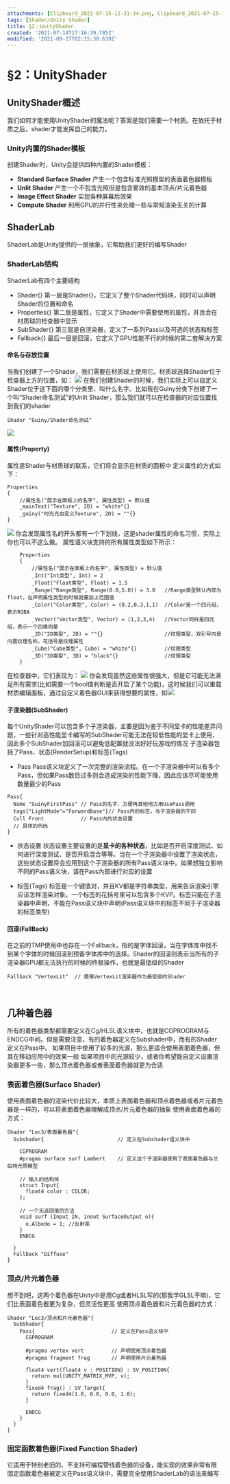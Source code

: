 ```yaml
---
attachments: [Clipboard_2021-07-15-12-31-34.png, Clipboard_2021-07-15-12-34-59.png, Clipboard_2021-07-15-12-35-17.png, Clipboard_2021-07-15-13-10-29.png, Clipboard_2021-07-15-13-10-41.png, Clipboard_2021-07-15-13-40-12.png, Clipboard_2021-07-15-13-41-03.png, Clipboard_2021-07-15-14-31-22.png]
tags: [Shader/Unity Shader]
title: §2：UnityShader
created: '2021-07-14T17:16:39.785Z'
modified: '2021-09-27T02:15:30.639Z'
---
```


# §2：UnityShader
## UnityShader概述
我们如何才能使用UnityShader的魔法呢？答案是我们需要一个材质。在依托于材质之后，shader才能发挥自己的能力。

### Unity内置的Shader模板
创建Shader时，Unity会提供四种内置的Shader模板：
- **Standard Surface Shader**
产生一个包含标准光照模型的表面着色器模板
- **Unlit Shader**
产生一个不包含光照但是包含雾效的基本顶点/片元着色器
- **Image Effect Shader**
实现各种屏幕后效果
- **Compute Shader**
利用GPU的并行性来处理一些与常规渲染无关的计算

## ShaderLab
ShaderLab是Unity提供的一层抽象，它帮助我们更好的编写Shader
### ShaderLab结构
ShaderLab有四个主要结构
- Shader{}
第一层是Shader{}，它定义了整个Shader代码块，同时可以声明Shader的位置和命名
- Properties{}
第二层是属性，它定义了Shader中需要使用的属性，并且会在材质球的检查器中显示
- SubShader{}
第三层是自渲染器，定义了一系列Pass以及可选的状态和标签
- Fallback{}
最后一层是回滚，它定义了GPU性能不行的时候的第二套解决方案

#### 命名与存放位置
当我们创建了一个Shader，我们需要在材质球上使用它。材质球选择Shader位于检查器上方的位置，如：
![](@attachment/Clipboard_2021-07-15-12-31-34.png)
在我们创建Shader的时候，我们实际上可以自定义Shader位于这下面的哪个分类里、叫什么名字。比如我在Guiny分类下创建了一个叫“Shader命名测试”的Unlit Shader，那么我们就可以在检查器的对应位置找到我们的shader
```ShaderLab
Shader "Guiny/Shader命名测试"
```
![](@attachment/Clipboard_2021-07-15-12-35-17.png)

#### 属性(Property)
属性是Shader与材质球的联系，它们将会显示在材质的面板中
定义属性的方式如下：
```ShaderLab
Properties
{
    //属性名("展示在面板上的名字", 属性类型) = 默认值
    _mainText("Texture", 2D) = "white"{}
    _guiny("时光光自定义Texture", 2D) = ""{}
}
```
![](@attachment/Clipboard_2021-07-15-13-10-41.png)
你会发现属性名的开头都有一个下划线，这是shader属性的命名习惯，实际上你也可以不这么做。
属性语义块支持的所有属性类型如下所示：
```ShaderLab
    Properties
    {
        //属性名("展示在面板上的名字", 属性类型) = 默认值
        _Int("Int类型", Int) = 2
        _Float("Float类型", Float) = 1.5
        _Range("Range类型", Range(0.0,5.0)) = 3.0   //Range类型默认内部为float，在声明属性类型的时候就要加上范围值
        _Color("Color类型", Color) = (0.2,0.3,1,1)  //Color是一个四元组，表示RGBA
        _Vector("Vector类型", Vector) = (1,2,3,4)   //Vector同样是四元组，表示一个四维向量
        _2D("2D类型", 2D) = ""{}                    //纹理类型，双引号内是内置纹理名称，花括号是纹理属性
        _Cube("Cube类型", Cube) = "white"{}         //纹理类型
        _3D("3D类型", 3D) = "black"{}               //纹理类型
    }
```
在检查器中，它们表现为：
![](@attachment/Clipboard_2021-07-15-13-41-03.png)
你会发现虽然这些属性很强大，但是它可能无法满足所有需求(比如需要一个bool值判断是否开启了某个功能)，这时候我们可以重载材质编辑面板，通过自定义着色器GUI来获得想要的属性，如![](@attachment/Clipboard_2021-07-15-14-31-22.png)

#### 子渲染器(SubShader)
每个UnityShader可以包含多个子渲染器，主要是因为鉴于不同显卡的性能差异问题，一些针对高性能显卡编写的SubShader可能无法在较低性能的显卡上使用，因此多个SubShader加回滚可以避免低配置就没法好好玩游戏的情况
子渲染器包括了Pass、状态(RenderSetup)和标签(Tags)

- Pass
Pass语义块定义了一次完整的渲染流程。在一个子渲染器中可以有多个Pass，但如果Pass数目过多则会造成渲染的性能下降，因此应该尽可能使用数量最少的Pass
```ShaderLab
Pass{
  Name "GuinyFirstPass" // Pass的名字，方便再其他地方用UsePass调用
  tags{"LightMode"="ForwardBase"}// Pass内的标签，与子渲染器的不同
  Cull Front            // Pass内的状态设置
  // 具体的代码
}
```
- 状态设置
状态设置主要设置的是**显卡的各种状态**，比如是否开启深度测试、如何进行深度测试、是否开启混合等等。当在一个子渲染器中设置了渲染状态，这些状态设置将会应用到这个子渲染器的所有Pass语义块中。如果想独立影响不同的Pass语义块，请在Pass內部进行对应的设置

- 标签(Tags)
标签是一个键值对，并且KV都是字符串类型，用来告诉渲染引擎应该怎样渲染对象。一个标签的花括号里可以包含多个KVP。标签只能在子渲染器中声明，不能在Pass语义块中声明(Pass语义块中的标签不同于子渲染器的标签类型)

#### 回滚(FallBack)
在之前的TMP使用中也存在一个Fallback，指的是字体回滚，当在字体库中找不到某个字体的时候回滚到预备字体库中的选择。Shader的回滚则表示当所有的子渲染器GPU都无法执行的时候的终极操作，也就是最低级的Shader
```ShaderLab
Fallback "VertexLit"  // 使用VertexLit渲染器作为最低级的Shader
```
<br>

## 几种着色器
所有的着色器类型都需要定义在Cg/HLSL语义块中，也就是CGPROGRAM与ENDCG中间。但是需要注意，有的着色器定义在Subshader中，而有的Shader定义在Pass中。
如果项目中使用了较多的光源，那么更适合使用表面着色器，但其在移动应用中的效果一般
如果项目中的光源较少，或者你希望能自定义设置渲染器更多一些，那么顶点着色器或者表面着色器就更为合适

### 表面着色器(Surface Shader)
使用表面着色器的渲染代价比较大，本质上表面着色器和顶点着色器或者片元着色器是一样的，可以将表面着色器理解成顶点/片元着色器的抽象
使用表面着色器的方式：
```ShaderLab
Shader "Lec3/表面着色器"{
  Subshader{                        // 定义在Subshader语义块中

    CGPROGRAM
    #pragma surface surf Lambert    // 定义这个子渲染器使用了表面着色器与兰伯特光照模型

    // 输入的结构体
    struct Input{
      float4 color : COLOR;
    };

    // 一个无返回值的方法
    void surf (Input IN, inout SurfaceOutput o){
      o.Albedo = 1; //反射率
    }
    ENDCG

  }
  Fallback "Diffuse"
}
```

### 顶点/片元着色器
想不到吧，这两个着色器在Unity中是用Cg或者HLSL写的(那我学GLSL干嘛)，它们比表面着色器更为复杂，但灵活性更高
使用顶点着色器和片元着色器的方式：
```ShaderLab
Shader "Lec3/顶点和片元着色器"{
  SubShader{
    Pass{                         // 定义在Pass语义块中
      CGPROGRAM

      #pragma vertex vert         // 声明使用顶点着色器
      #pragma fragment frag       // 声明使用片元着色器

      float4 vert(float4 v : POSITION) : SV_POSITION{
        return mul(UNITY_MATRIX_MVP, v);
      }
      fixed4 frag() : SV_Target{
        return fixed4(1.0, 0.0, 0.0, 1.0);
      }

      ENDCG
    }
  }
}
```

### 固定函数着色器(Fixed Function Shader)
它适用于特别老旧的、不支持可编程管线着色器的设备，能实现的效果非常有限
固定函数着色器被定义在Pass语义块中，需要完全使用ShaderLab的语法来编写








